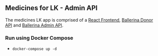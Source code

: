 ## Medicines for LK - Admin API

The medicines LK app is comprised of a [React Frontend](https://github.com/LSFLK/MedicinesforLK), [Ballerina Donor API](https://github.com/LSFLK/MedicinesforLK-DonorAPI) and [Ballerina Admin API](https://github.com/LSFLK/MedicinesforLK-AdminAPI). 


### Run using Docker Compose

- `docker-compose up -d`
